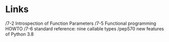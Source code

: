 # Links
/7-2 Introspection of Function Parameters
/7-5 Functional programming HOWTO
/7-6 standard reference: nine callable types
/pep570 new features of Python 3.8
